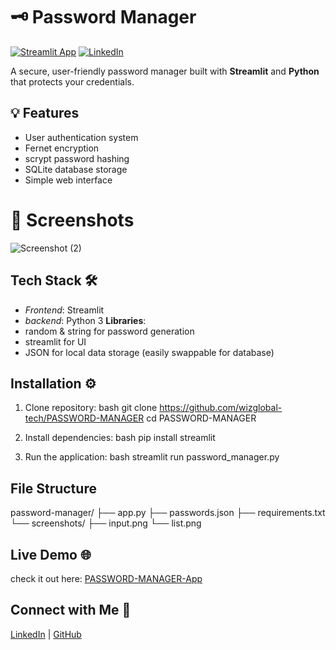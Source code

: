 # 🗝️ Password Manager
[![Streamlit App](https://static.streamlit.io/badges/streamlit_badge_black_white.svg)](https://password-manager-5.streamlit.app/)
[![LinkedIn](https://img.shields.io/badge/LinkedIn-Post-blue)](https://www.linkedin.com/posts/wisdom-douglas_%F0%9D%90%87%F0%9D%90%84%F0%9D%90%91%F0%9D%90%84%F0%9D%90%92-%F0%9D%90%8C%F0%9D%90%98-%F0%9D%90%8E%F0%9D%90%8F%F0%9D%90%84%F0%9D%90%8D-%F0%9D%90%92%F0%9D%90%8E%F0%9D%90%94%F0%9D%90%91%F0%9D%90%82%F0%9D%90%84-%F0%9D%90%8F-activity-7346531462503899136-1I2Y?utm_source=share&utm_medium=member_desktop&rcm=ACoAAFHEifEBXd66QbKca3n-0IoGRbXlbVjZPYo)
  
A secure, user-friendly password manager built with **Streamlit** and **Python** that protects your credentials.

## 💡 Features
- User authentication system
- Fernet encryption
- scrypt password hashing
- SQLite database storage
- Simple web interface

# 📸 Screenshots
![Screenshot (2)](https://github.com/user-attachments/assets/62424770-1ac2-425e-9173-189340150793)

## Tech Stack 🛠
- *Frontend*: Streamlit
- *backend*: Python 3
**Libraries**:
 - random & string for password generation
 - streamlit for UI
 - JSON for local data storage (easily swappable for database)


## Installation ⚙
1. Clone repository:
bash
git clone https://github.com/wizglobal-tech/PASSWORD-MANAGER
cd PASSWORD-MANAGER

3. Install dependencies:
bash
pip install streamlit 


4. Run the application:
bash
streamlit run password_manager.py

## File Structure
password-manager/
├── app.py
├── passwords.json
├── requirements.txt
└── screenshots/
    ├── input.png
    └── list.png



## Live Demo 🌐
check it out here: [PASSWORD-MANAGER-App](https://password-manager-5.streamlit.app/)

## Connect with Me 👋
[LinkedIn](https://www.linkedin.com/in/wisdom-douglas/) | 
[GitHub](https://github.com/wizglobal-tech)

    




